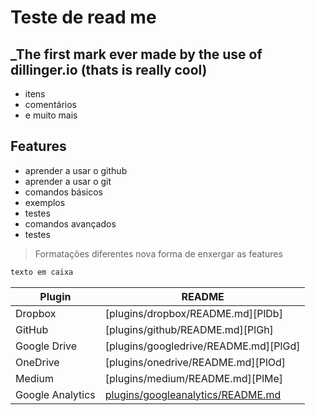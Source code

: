 # Teste de read me 
## _The first mark ever made by the use of dillinger.io (thats is really cool)



- itens
- comentários
- e muito mais


## Features

- aprender a usar o github
- aprender a usar o git
- comandos básicos
- exemplos
- testes 
- comandos avançados
- testes



> Formatações diferentes
> nova forma de enxergar as features


```sh
texto em caixa
```


| Plugin | README |
| ------ | ------ |
| Dropbox | [plugins/dropbox/README.md][PlDb] |
| GitHub | [plugins/github/README.md][PlGh] |
| Google Drive | [plugins/googledrive/README.md][PlGd] |
| OneDrive | [plugins/onedrive/README.md][PlOd] |
| Medium | [plugins/medium/README.md][PlMe] |
| Google Analytics | [plugins/googleanalytics/README.md][PlGa] |


   [PlGa]: <https://github.com/RahulHP/dillinger/blob/master/plugins/googleanalytics/README.md>
